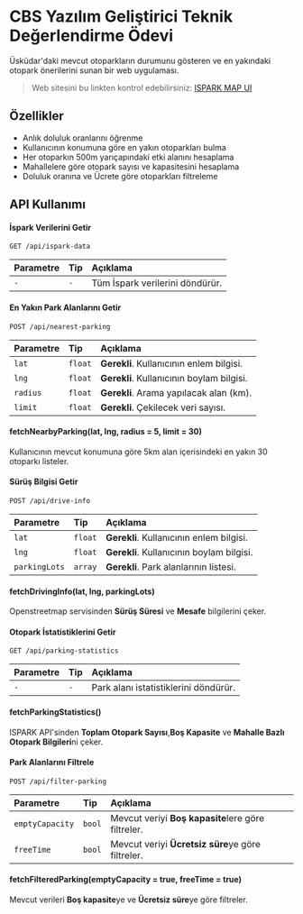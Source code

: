 
# CBS Yazılım Geliştirici Teknik Değerlendirme Ödevi

Üsküdar'daki mevcut otoparkların durumunu gösteren ve en yakındaki otopark önerilerini sunan bir web uygulaması.
> Web sitesini bu linkten kontrol edebilirsiniz: [ISPARK MAP UI](https://ispark-teknik-odev-frontend-9b78100911ff.herokuapp.com/)

## Özellikler

- Anlık doluluk oranlarını öğrenme
- Kullanıcının konumuna göre en yakın otoparkları bulma
- Her otoparkın 500m yarıçapındaki etki alanını hesaplama
- Mahallelere göre otopark sayısı ve kapasitesini hesaplama
- Doluluk oranına ve Ücrete göre otoparkları filtreleme

  
## API Kullanımı

#### İspark Verilerini Getir

```http
GET /api/ispark-data
```

| Parametre | Tip     | Açıklama                |
| :-------- | :------- | :------------------------- |
| `-` | `-` | Tüm İspark verilerini döndürür. |

#### En Yakın Park Alanlarını Getir

```http
POST /api/nearest-parking
```

| Parametre | Tip     | Açıklama                       |
| :-------- | :------- | :-------------------------------- |
| `lat`      | `float` | **Gerekli**. Kullanıcının enlem bilgisi.|
| `lng`      | `float` | **Gerekli**.  Kullanıcının boylam bilgisi.|
| `radius`      | `float` | **Gerekli**.  Arama yapılacak alan (km).|
| `limit`      | `float` | **Gerekli**.  Çekilecek veri sayısı.|

#### fetchNearbyParking(lat, lng, radius = 5, limit = 30)

Kullanıcının mevcut konumuna göre 5km alan içerisindeki en yakın 30 otoparkı listeler.

#### Sürüş Bilgisi Getir

```http
POST /api/drive-info
```

| Parametre | Tip     | Açıklama                |
| :-------- | :------- | :------------------------- |
| `lat`      | `float` | **Gerekli**. Kullanıcının enlem bilgisi.|
| `lng`      | `float` | **Gerekli**.  Kullanıcının boylam bilgisi.|
| `parkingLots`      | `array` | **Gerekli**.   Park alanlarının listesi.|

#### fetchDrivingInfo(lat, lng, parkingLots)

Openstreetmap servisinden **Sürüş Süresi** ve **Mesafe** bilgilerini çeker.

#### Otopark İstatistiklerini Getir

```http
GET /api/parking-statistics
```

| Parametre | Tip     | Açıklama                |
| :-------- | :------- | :------------------------- |
| `-` | `-` | Park alanı istatistiklerini döndürür. |

#### fetchParkingStatistics()

ISPARK API'sinden **Toplam Otopark Sayısı**,**Boş Kapasite** ve **Mahalle Bazlı Otopark Bilgileri**ni çeker.

#### Park Alanlarını Filtrele

```http
POST /api/filter-parking
```

| Parametre | Tip     | Açıklama                |
| :-------- | :------- | :------------------------- |
| `emptyCapacity`      | `bool` | Mevcut veriyi **Boş kapasite**lere göre filtreler.|
| `freeTime`      | `bool` | Mevcut veriyi **Ücretsiz süre**ye göre filtreler.|

#### fetchFilteredParking(emptyCapacity = true, freeTime = true)

Mevcut verileri **Boş kapasite**ye ve **Ücretsiz süre**ye göre filtreler.

